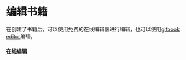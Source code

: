 # 编辑书籍

在创建了书籍后，可以使用免费的在线编辑器进行编辑，也可以使用[gitbook editor](https://github.com/GitbookIO/editor)编辑。

#### 在线编辑



